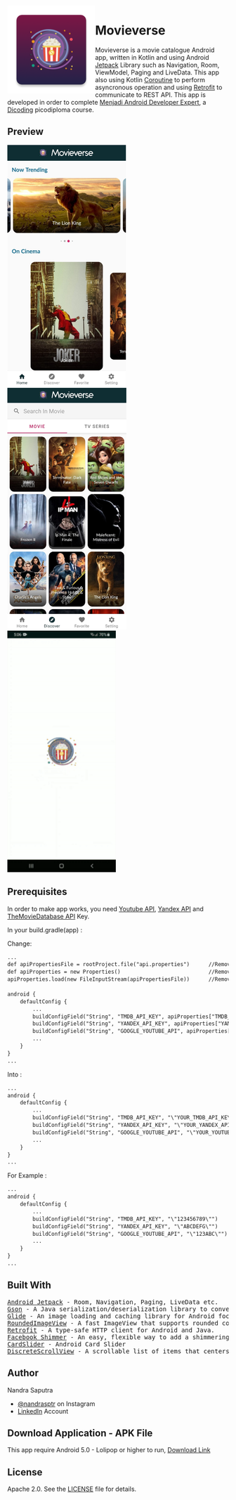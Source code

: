 <img height='200' src="app/src/main/res/mipmap-xxxhdpi/ic_movieverse.png" align="left">

# Movieverse
Movieverse is a movie catalogue Android app, written in Kotlin and using Android <a href='https://developer.android.com/jetpack'>Jetpack</a>
Library such as Navigation, Room, ViewModel, Paging and LiveData. This app also using Kotlin <a href='https://github.com/Kotlin/kotlinx.coroutines'>Coroutine</a> to perform asyncronous operation and using <a href='https://square.github.io/retrofit/'>Retrofit</a> to communicate to REST API. This app is developed in order to complete <a href='https://www.dicoding.com/academies/14'>Menjadi Android Developer Expert</a>, a <a href='https://www.dicoding.com/'>Dicoding</a> picodiploma course.

## Preview
<p float="left">
  <img src="docs/movieverse_home.jpg" height="550" />
  <img src="docs/movieverse_discover.jpg" height="550" />
  <img src="docs/movieverse_gif_demo.gif" height="550" />
</p>

## Prerequisites

In order to make app works, you need <a href='https://developers.google.com/youtube/v3/getting-started'>Youtube API</a>, <a href='https://tech.yandex.com/translate/'>Yandex API</a> and <a href='https://www.themoviedb.org/documentation/api'>TheMovieDatabase API</a> Key. 

In your build.gradle(app) :

Change:

```xml
...
def apiPropertiesFile = rootProject.file("api.properties")		//Remove This
def apiProperties = new Properties()							//Remove This
apiProperties.load(new FileInputStream(apiPropertiesFile))		//Remove This

android {
	defaultConfig {
		...
		buildConfigField("String", "TMDB_API_KEY", apiProperties["TMDB_API_KEY"])
		buildConfigField("String", "YANDEX_API_KEY", apiProperties["YANDEX_API_KEY"])
		buildConfigField("String", "GOOGLE_YOUTUBE_API", apiProperties["GOOGLE_YOUTUBE_API"])
		...
	}
}
...
```

Into :

```xml
...
android {
	defaultConfig {
		...
		buildConfigField("String", "TMDB_API_KEY", "\"YOUR_TMDB_API_KEY\"")
		buildConfigField("String", "YANDEX_API_KEY", "\"YOUR_YANDEX_API_KEY\"")
		buildConfigField("String", "GOOGLE_YOUTUBE_API", "\"YOUR_YOUTUBE_API_KEY\"")
		...
	}
}
...
```

For Example :

```xml
...
android {
	defaultConfig {
		...
		buildConfigField("String", "TMDB_API_KEY", "\"123456789\"")
		buildConfigField("String", "YANDEX_API_KEY", "\"ABCDEFG\"")
		buildConfigField("String", "GOOGLE_YOUTUBE_API", "\"123ABC\"")
		...
	}
}
...
```

## Built With

<pre>
<a href='https://developer.android.com/jetpack'>Android Jetpack</a> - Room, Navigation, Paging, LiveData etc.
<a href='https://github.com/google/gson'>Gson</a> - A Java serialization/deserialization library to convert Java Objects into JSON and back.
<a href='https://github.com/bumptech/glide'>Glide</a> - An image loading and caching library for Android focused on smooth scrolling.
<a href='https://github.com/vinc3m1/RoundedImageView'>RoundedImageView</a> - A fast ImageView that supports rounded corners, ovals, and circles.
<a href='https://square.github.io/retrofit/'>Retrofit</a> - A type-safe HTTP client for Android and Java.
<a href='https://github.com/facebook/shimmer-android'>Facebook Shimmer</a> - An easy, flexible way to add a shimmering effect to any view in an Android app.
<a href='https://github.com/IslamKhSh/CardSlider'>CardSlider</a> - Android Card Slider
<a href='https://github.com/yarolegovich/DiscreteScrollView'>DiscreteScrollView</a> - A scrollable list of items that centers the current element and provides easy-to-use APIs for cool item animations.
</pre>

## Author

Nandra Saputra
* <a href='https://www.instagram.com/nandrasptr/'>@nandrasptr</a> on Instagram
* <a href='https://www.linkedin.com/in/nandra-saputra-b90b78157/'>LinkedIn</a> Account

## Download Application - APK File
This app require Android 5.0 - Lolipop or higher to run, <a href='http://www.bit.ly/MovieverseNandra'>Download Link</a>

## License

Apache 2.0. See the <a href='https://github.com/nandrasaputra/Movieverse/blob/master/LICENSE'>LICENSE</a> file for details.
